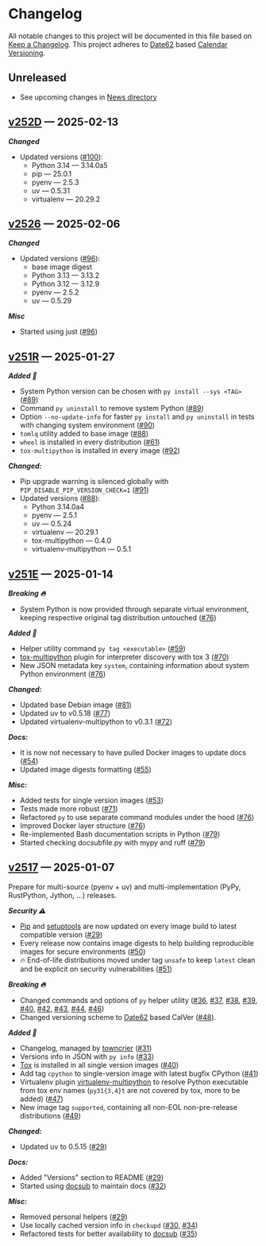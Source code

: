 # Changelog

All notable changes to this project will be documented in this file based on [Keep a Changelog](https://keepachangelog.com/en/1.0.0/). This project adheres to [Date62](http://github.com/date62/date62-python) based [Calendar Versioning](https://calver.org).

## Unreleased

- See upcoming changes in [News directory](https://github.com/makukha/multipython/tree/main/NEWS.d)

<!-- towncrier release notes start -->

## [v252D](https://github.com/makukha/multipython/releases/tag/v252D) — 2025-02-13

***Changed***

- Updated versions ([#100](https://github.com/makukha/multipython/issues/100)):
    * Python 3.14 — 3.14.0a5
    * pip — 25.0.1
    * pyenv — 2.5.3
    * uv — 0.5.31
    * virtualenv — 20.29.2


## [v2526](https://github.com/makukha/multipython/releases/tag/v2526) — 2025-02-06

***Changed***

- Updated versions ([#96](https://github.com/makukha/multipython/issues/96)):
  * base image digest
  * Python 3.13 — 3.13.2
  * Python 3.12 — 3.12.9
  * pyenv — 2.5.2
  * uv — 0.5.29

***Misc***

- Started using just ([#96](https://github.com/makukha/multipython/issues/96))


## [v251R](https://github.com/makukha/multipython/releases/tag/v251R) — 2025-01-27

***Added 🌿***

- System Python version can be chosen with `py install --sys <TAG>` ([#89](https://github.com/makukha/multipython/issues/89))
- Command `py uninstall` to remove system Python ([#89](https://github.com/makukha/multipython/issues/89))
- Option `--no-update-info` for faster `py install` and `py uninstall` in tests with changing system environment ([#90](https://github.com/makukha/multipython/issues/90))
- `tomlq` utility added to base image ([#88](https://github.com/makukha/multipython/issues/88))
- `wheel` is installed in every distribution ([#61](https://github.com/makukha/multipython/issues/61))
- `tox-multipython` is installed in every image ([#92](https://github.com/makukha/multipython/issues/92))

***Changed:***

- Pip upgrade warning is silenced globally with `PIP_DISABLE_PIP_VERSION_CHECK=1` ([#91](https://github.com/makukha/multipython/issues/91))
- Updated versions ([#88](https://github.com/makukha/multipython/issues/88)):
  * Python 3.14.0a4
  * pyenv — 2.5.1
  * uv — 0.5.24
  * virtualenv — 20.29.1
  * tox-multipython — 0.4.0
  * virtualenv-multipython — 0.5.1


## [v251E](https://github.com/makukha/multipython/releases/tag/v251E) — 2025-01-14

***Breaking 🔥***

- System Python is now provided through separate virtual environment, keeping respective original tag distribution untouched ([#76](https://github.com/makukha/multipython/issues/76))

***Added 🌿***

- Helper utility command `py tag <executable>` ([#59](https://github.com/makukha/multipython/issues/59))
- [tox-multipython](https://github.com/makukha/tox-multipython) plugin for interpreter discovery with tox 3 ([#70](https://github.com/makukha/multipython/issues/70))
- New JSON metadata key `system`, containing information about system Python environment ([#76](https://github.com/makukha/multipython/issues/76))

***Changed:***

- Updated base Debian image ([#81](https://github.com/makukha/multipython/issues/81))
- Updated uv to v0.5.18 ([#77](https://github.com/makukha/multipython/issues/77))
- Updated virtualenv-multipython to v0.3.1 ([#72](https://github.com/makukha/multipython/issues/72))

***Docs:***

- It is now not necessary to have pulled Docker images to update docs ([#54](https://github.com/makukha/multipython/issues/54))
- Updated image digests formatting ([#55](https://github.com/makukha/multipython/issues/55))

***Misc:***

- Added tests for single version images ([#53](https://github.com/makukha/multipython/issues/53))
- Tests made more robust ([#71](https://github.com/makukha/multipython/issues/71))
- Refactored `py` to use separate command modules under the hood ([#76](https://github.com/makukha/multipython/issues/76))
- Improved Docker layer structure ([#76](https://github.com/makukha/multipython/issues/76))
- Re-implemented Bash documentation scripts in Python ([#79](https://github.com/makukha/multipython/issues/79))
- Started checking docsubfile.py with mypy and ruff ([#79](https://github.com/makukha/multipython/issues/79))


## [v2517](https://github.com/makukha/multipython/releases/tag/v2517) — 2025-01-07

Prepare for multi-source (pyenv + uv) and multi-implementation (PyPy, RustPython, Jython, ...) releases.

***Security ⚠️***

- [Pip](https://pip.pypa.io) and [setuptools](https://setuptools.pypa.io) are now updated on every image build to latest compatible version ([#29](https://github.com/makukha/multipython/issues/29))
- Every release now contains image digests to help building reproducible images for secure environments ([#50](https://github.com/makukha/multipython/issues/50))
- 🔥 End-of-life distributions moved under tag `unsafe` to keep `latest` clean and be explicit on security vulnerabilities ([#51](https://github.com/makukha/multipython/issues/51))

***Breaking 🔥***

- Changed commands and options of `py` helper utility  ([#36](https://github.com/makukha/multipython/issues/36), [#37](https://github.com/makukha/multipython/issues/37), [#38](https://github.com/makukha/multipython/issues/38), [#39](https://github.com/makukha/multipython/issues/39), [#40](https://github.com/makukha/multipython/issues/40), [#42](https://github.com/makukha/multipython/issues/42), [#43](https://github.com/makukha/multipython/issues/43), [#44](https://github.com/makukha/multipython/issues/44), [#46](https://github.com/makukha/multipython/issues/46))
- Changed versioning scheme to [Date62](http://github.com/date62/date62-python) based CalVer ([#48](https://github.com/makukha/multipython/issues/48)).

***Added 🌿***

- Changelog, managed by [towncrier](https://towncrier.readthedocs.io) ([#31](https://github.com/makukha/multipython/issues/31))
- Versions info in JSON with `py info` ([#33](https://github.com/makukha/multipython/issues/33))
- [Tox](http://tox.wiki) is installed in all single version images ([#40](https://github.com/makukha/multipython/issues/40))
- Add tag `cpython` to single-version image with latest bugfix CPython ([#41](https://github.com/makukha/multipython/issues/41))
- Virtualenv plugin [virtualenv-multipython](https://github.com/makukha/virtualenv-multipython) to resolve Python executable from tox env names (`py31{3,4}t` are not covered by tox, more to be added) ([#47](https://github.com/makukha/multipython/issues/47))
- New image tag `supported`, containing all non-EOL non-pre-release distributions ([#49](https://github.com/makukha/multipython/issues/49))

***Changed:***

- Updated uv to 0.5.15 ([#29](https://github.com/makukha/multipython/issues/29))

***Docs:***

- Added "Versions" section to README ([#29](https://github.com/makukha/multipython/issues/29))
- Started using [docsub](https://github.com/makukha/docsub) to maintain docs ([#32](https://github.com/makukha/multipython/issues/32))

***Misc:***

- Removed personal helpers ([#29](https://github.com/makukha/multipython/issues/29))
- Use locally cached version info in `checkupd` ([#30](https://github.com/makukha/multipython/issues/30), [#34](https://github.com/makukha/multipython/issues/34))
- Refactored tests for better availability to [docsub](https://github.com/makukha/docsub) ([#35](https://github.com/makukha/multipython/issues/35))
